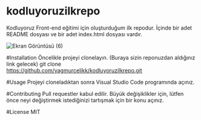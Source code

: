 # kodluyoruzilkrepo
Kodluyoruz Front-end eğitimi için oluşturduğum ilk repodur. İçinde bir adet README dosyası ve bir adet index.html dosyası vardır.


![Ekran Görüntüsü (6)](https://user-images.githubusercontent.com/121048307/216768688-ba7f39f0-b723-4cfa-8414-08c6384ccf48.png)

#Installation
Öncelikle projeyi clonelayın. (Buraya sizin reponuzdan aldığınız link gelecek)
git clone https://github.com/yagmurcelikk/kodluyoruzilkrepo.git

#Usage
Projeyi cloneladıktan sonra Visual Studio Code programında açınız.

#Contributing
Pull requestler kabul edilir. Büyük değişiklikler için, lütfen önce neyi değiştirmek istediğinizi tartışmak için bir konu açınız.

#License
MIT